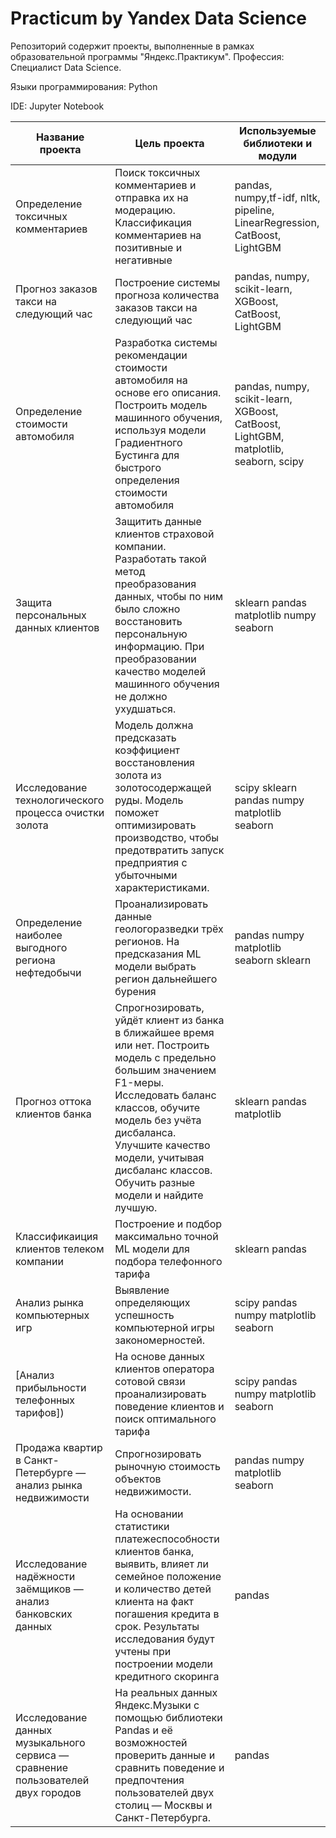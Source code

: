 #  Practicum by Yandex Data Science
Репозиторий содержит проекты, выполненные  в рамках образовательной программы "Яндекс.Практикум". 
Профессия: Специалист Data Science.

Языки программирования: Python

IDE: Jupyter Notebook

	
 Название проекта| Цель проекта |Используемые библиотеки и модули
----------------|--------------|---------------------------
Определение токсичных комментариев|Поиск токсичных комментариев и отправка их на модерацию. Классификация комментариев на позитивные и негативные|pandas, numpy,tf-idf, nltk, pipeline, LinearRegression, CatBoost, LightGBM
Прогноз заказов такси на следующий час|Построение системы прогноза количества заказов такси на следующий час|pandas, numpy, scikit-learn, XGBoost, CatBoost, LightGBM
Определение стоимости автомобиля|Разработка системы рекомендации стоимости автомобиля на основе его описания. Построить модель машинного обучения, используя модели Градиентного Бустинга для быстрого определения стоимости автомобиля|pandas, numpy, scikit-learn, XGBoost, CatBoost, LightGBM, matplotlib, seaborn, scipy
Защита персональных данных клиентов|Защитить данные клиентов страховой компании. Разработать такой метод преобразования данных, чтобы по ним было сложно восстановить персональную информацию. При преобразовании качество моделей машинного обучения не должно ухудшаться.|sklearn pandas matplotlib numpy seaborn
Исследование технологического процесса очистки золота| Модель должна предсказать коэффициент восстановления золота из золотосодержащей руды.  Модель поможет оптимизировать производство, чтобы предотвратить запуск предприятия с убыточными характеристиками.|scipy sklearn pandas numpy matplotlib seaborn
Определение наиболее выгодного региона нефтедобычи|Проанализировать данные геологоразведки трёх регионов. На предсказания ML модели выбрать регион дальнейшего бурения| pandas numpy matplotlib seaborn sklearn
Прогноз оттока клиентов банка|	Спрогнозировать, уйдёт клиент из банка в ближайшее время или нет. Построить модель с предельно большим значением F1-меры. Исследовать баланс классов, обучите модель без учёта дисбаланса. Улучшите качество модели, учитывая дисбаланс классов. Обучить разные модели и найдите лучшую.|sklearn pandas matplotlib
Классификаиция клиентов телеком компании| Построение и подбор максимально точной ML модели для подбора телефонного тарифа|	sklearn pandas
Анализ рынка компьютерных игр|Выявление определяющих успешность компьютерной игры закономерностей.|scipy pandas numpy matplotlib seaborn
[Анализ прибыльности телефонных тарифов])|На основе данных клиентов оператора сотовой связи проанализировать поведение клиентов и поиск оптимального тарифа |	scipy pandas numpy matplotlib seaborn
Продажа квартир в Санкт-Петербурге — анализ рынка недвижимости|	Спрогнозировать рыночную стоимость объектов недвижимости.|pandas numpy matplotlib seaborn
Исследование надёжности заёмщиков — анализ банковских данных| На основании статистики платежеспособности клиентов банка, выявить, влияет ли семейное положение и количество детей клиента на факт погашения кредита в срок. Результаты исследования будут учтены при построении модели кредитного скоринга|pandas
Исследование данных музыкального сервиса — сравнение пользователей двух городов |На реальных данных Яндекс.Музыки c помощью библиотеки Pandas и её возможностей проверить данные и сравнить поведение и предпочтения пользователей двух столиц — Москвы и Санкт-Петербурга.|pandas|   
